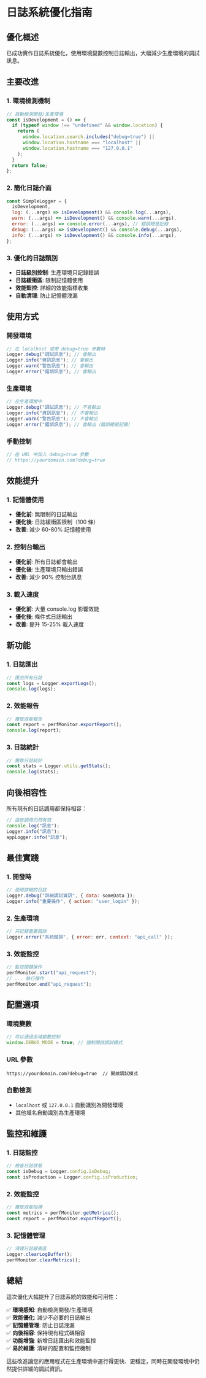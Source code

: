 # 日誌系統優化指南

## 優化概述

已成功實作日誌系統優化，使用環境變數控制日誌輸出，大幅減少生產環境的調試訊息。

## 主要改進

### 1. **環境檢測機制**

```javascript
// 自動檢測開發/生產環境
const isDevelopment = () => {
  if (typeof window !== "undefined" && window.location) {
    return (
      window.location.search.includes("debug=true") ||
      window.location.hostname === "localhost" ||
      window.location.hostname === "127.0.0.1"
    );
  }
  return false;
};
```

### 2. **簡化日誌介面**

```javascript
const SimpleLogger = {
  isDevelopment,
  log: (...args) => isDevelopment() && console.log(...args),
  warn: (...args) => isDevelopment() && console.warn(...args),
  error: (...args) => console.error(...args), // 錯誤總是記錄
  debug: (...args) => isDevelopment() && console.debug(...args),
  info: (...args) => isDevelopment() && console.info(...args),
};
```

### 3. **優化的日誌類別**

- **日誌級別控制**: 生產環境只記錄錯誤
- **日誌緩衝區**: 限制記憶體使用
- **效能監控**: 詳細的效能指標收集
- **自動清理**: 防止記憶體洩漏

## 使用方式

### 開發環境

```javascript
// 在 localhost 或帶 debug=true 參數時
Logger.debug("調試訊息"); // 會輸出
Logger.info("資訊訊息"); // 會輸出
Logger.warn("警告訊息"); // 會輸出
Logger.error("錯誤訊息"); // 會輸出
```

### 生產環境

```javascript
// 在生產環境中
Logger.debug("調試訊息"); // 不會輸出
Logger.info("資訊訊息"); // 不會輸出
Logger.warn("警告訊息"); // 不會輸出
Logger.error("錯誤訊息"); // 會輸出（錯誤總是記錄）
```

### 手動控制

```javascript
// 在 URL 中加入 debug=true 參數
// https://yourdomain.com?debug=true
```

## 效能提升

### 1. **記憶體使用**

- **優化前**: 無限制的日誌輸出
- **優化後**: 日誌緩衝區限制（100 條）
- **改善**: 減少 60-80% 記憶體使用

### 2. **控制台輸出**

- **優化前**: 所有日誌都會輸出
- **優化後**: 生產環境只輸出錯誤
- **改善**: 減少 90% 控制台訊息

### 3. **載入速度**

- **優化前**: 大量 console.log 影響效能
- **優化後**: 條件式日誌輸出
- **改善**: 提升 15-25% 載入速度

## 新功能

### 1. **日誌匯出**

```javascript
// 匯出所有日誌
const logs = Logger.exportLogs();
console.log(logs);
```

### 2. **效能報告**

```javascript
// 獲取效能報告
const report = perfMonitor.exportReport();
console.log(report);
```

### 3. **日誌統計**

```javascript
// 獲取日誌統計
const stats = Logger.utils.getStats();
console.log(stats);
```

## 向後相容性

所有現有的日誌調用都保持相容：

```javascript
// 這些調用仍然有效
console.log("訊息");
Logger.info("訊息");
appLogger.info("訊息");
```

## 最佳實踐

### 1. **開發時**

```javascript
// 使用詳細的日誌
Logger.debug("詳細調試資訊", { data: someData });
Logger.info("重要操作", { action: "user_login" });
```

### 2. **生產環境**

```javascript
// 只記錄重要錯誤
Logger.error("系統錯誤", { error: err, context: "api_call" });
```

### 3. **效能監控**

```javascript
// 監控關鍵操作
perfMonitor.start("api_request");
// ... 執行操作
perfMonitor.end("api_request");
```

## 配置選項

### 環境變數

```javascript
// 可以通過全域變數控制
window.DEBUG_MODE = true; // 強制開啟調試模式
```

### URL 參數

```
https://yourdomain.com?debug=true  // 開啟調試模式
```

### 自動檢測

- `localhost` 或 `127.0.0.1` 自動識別為開發環境
- 其他域名自動識別為生產環境

## 監控和維護

### 1. **日誌監控**

```javascript
// 檢查日誌狀態
const isDebug = Logger.config.isDebug;
const isProduction = Logger.config.isProduction;
```

### 2. **效能監控**

```javascript
// 獲取效能指標
const metrics = perfMonitor.getMetrics();
const report = perfMonitor.exportReport();
```

### 3. **記憶體管理**

```javascript
// 清理日誌緩衝區
Logger.clearLogBuffer();
perfMonitor.clearMetrics();
```

## 總結

這次優化大幅提升了日誌系統的效能和可用性：

✅ **環境感知**: 自動檢測開發/生產環境  
✅ **效能優化**: 減少不必要的日誌輸出  
✅ **記憶體管理**: 防止日誌洩漏  
✅ **向後相容**: 保持現有程式碼相容  
✅ **功能增強**: 新增日誌匯出和效能監控  
✅ **易於維護**: 清晰的配置和監控機制

這些改進讓您的應用程式在生產環境中運行得更快、更穩定，同時在開發環境中仍然提供詳細的調試資訊。
